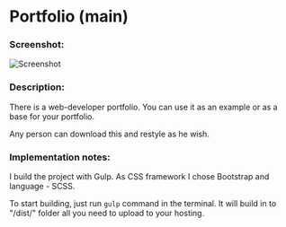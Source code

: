 # Portfolio (main)

### Screenshot:

![Screenshot](https://i.imgur.com/GpMhbfN.png)

### Description:

There is a web-developer portfolio. You can use it as an example or as a base for your portfolio.

Any person can download this and restyle as he wish.

### Implementation notes:

I build the project with Gulp.
As CSS framework I chose Bootstrap and language - SCSS.

To start building, just run `gulp` command in the terminal.
It will build in to "/dist/" folder all you need to upload to your hosting.
